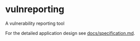 # vulnreporting
A vulnerability reporting tool

For the detailed application design see
[docs/specification.md](../blob/main/docs/specification.md).
